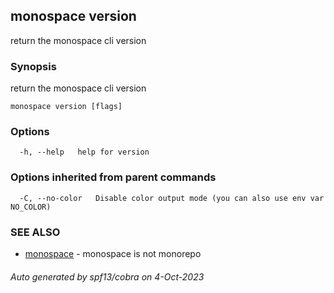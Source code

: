 ## monospace version

return the monospace cli version

### Synopsis

return the monospace cli version

```
monospace version [flags]
```

### Options

```
  -h, --help   help for version
```

### Options inherited from parent commands

```
  -C, --no-color   Disable color output mode (you can also use env var NO_COLOR)
```

### SEE ALSO

* [monospace](monospace.md)	 - monospace is not monorepo

###### Auto generated by spf13/cobra on 4-Oct-2023
